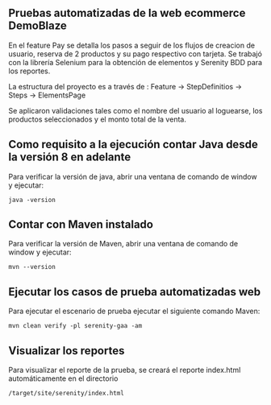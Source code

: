 ## Pruebas automatizadas de la web ecommerce DemoBlaze

En el feature Pay se detalla los pasos a seguir de los flujos de creacion de usuario, reserva de 2 productos y su pago respectivo con tarjeta.
Se trabajó con la librería Selenium para la obtención de elementos y Serenity BDD para los reportes.

La estructura del proyecto es a través de : Feature -> StepDefinitios -> Steps -> ElementsPage

Se aplicaron validaciones tales como el nombre del usuario al loguearse, los productos seleccionados y el monto total de la venta.
## Como requisito a la ejecución contar Java desde la versión 8 en adelante

Para verificar la versión de java, abrir una ventana de comando de window y ejecutar:

    java -version 

## Contar con Maven instalado

Para verificar la versión de Maven, abrir una ventana de comando de window y ejecutar:

    mvn --version 

## Ejecutar los casos de prueba automatizadas web

Para ejecutar el escenario de prueba ejecutar el siguiente comando Maven:

    mvn clean verify -pl serenity-gaa -am

## Visualizar los reportes

Para visualizar el  reporte de la prueba, se creará el reporte index.html automáticamente en el directorio

    /target/site/serenity/index.html

